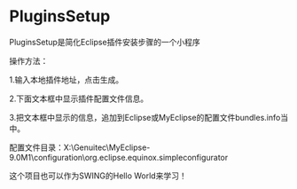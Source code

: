 # PluginsSetup

PluginsSetup是简化Eclipse插件安装步骤的一个小程序


操作方法：

1.输入本地插件地址，点击生成。

2.下面文本框中显示插件配置文件信息。

3.把文本框中显示的信息，追加到Eclipse或MyEclipse的配置文件bundles.info当中。

配置文件目录：X:\Genuitec\MyEclipse-9.0M1\configuration\org.eclipse.equinox.simpleconfigurator
  
 
这个项目也可以作为SWING的Hello World来学习！
